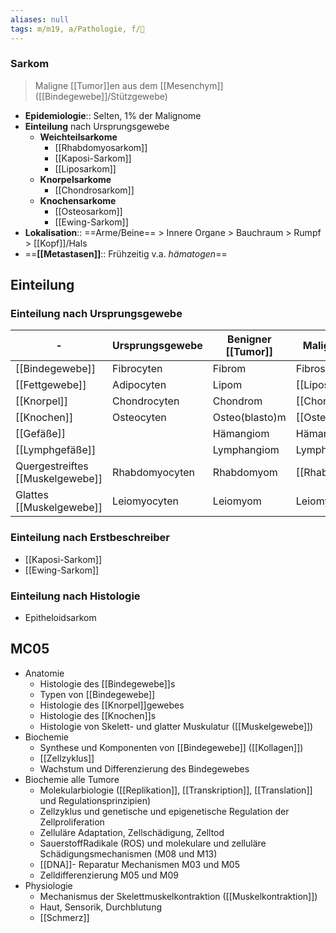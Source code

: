 ```yaml
---
aliases: null
tags: m/m19, a/Pathologie, f/🦀
---
```

### Sarkom
> Maligne [[Tumor]]en aus dem [[Mesenchym]] ([[Bindegewebe]]/Stützgewebe)
- **Epidemiologie**:: Selten, 1% der Malignome
- **Einteilung** nach Ursprungsgewebe
	- **Weichteilsarkome**
		- [[Rhabdomyosarkom]]
		- [[Kaposi-Sarkom]]
		- [[Liposarkom]]
	- **Knorpelsarkome**
		- [[Chondrosarkom]]
	- **Knochensarkome**
		- [[Osteosarkom]]
		- [[Ewing-Sarkom]]
- **Lokalisation**:: ==Arme/Beine== > Innere Organe > Bauchraum > Rumpf > [[Kopf]]/Hals
- ==**[[Metastasen]]**:: Frühzeitig v.a. *hämatogen*==

## Einteilung
### Einteilung nach Ursprungsgewebe
-|Ursprungsgewebe|Benigner [[Tumor]]|Maligner [[Tumor]]
-|-|-|-
[[Bindegewebe]]|Fibrocyten|Fibrom|Fibrosarkom
[[Fettgewebe]]|Adipocyten|Lipom|[[Liposarkom]]
[[Knorpel]]|Chondrocyten|Chondrom|[[Chondrosarkom]]
[[Knochen]]|Osteocyten|Osteo(blasto)m|[[Osteosarkom]]
[[Gefäße]]||Hämangiom|Hämangiosarkom
[[Lymphgefäße]]||Lymphangiom|Lymphangiosarkom
Quergestreiftes [[Muskelgewebe]]|Rhabdomyocyten|Rhabdomyom|[[Rhabdomyosarkom]]
Glattes [[Muskelgewebe]]|Leiomyocyten|Leiomyom|Leiomyosarkom

### Einteilung nach Erstbeschreiber
- [[Kaposi-Sarkom]]
- [[Ewing-Sarkom]]

### Einteilung nach Histologie
- Epitheloidsarkom



## MC05
- Anatomie
	- Histologie des [[Bindegewebe]]s
	- Typen von [[Bindegewebe]]
	- Histologie des [[Knorpel]]gewebes 
	- Histologie des [[Knochen]]s 
	- Histologie von Skelett- und glatter Muskulatur ([[Muskelgewebe]])
- Biochemie
	- Synthese und Komponenten von [[Bindegewebe]] ([[Kollagen]])
	- [[Zellzyklus]]
	- Wachstum und Differenzierung des Bindegewebes
- Biochemie alle Tumore
	- Molekularbiologie ([[Replikation]], [[Transkription]], [[Translation]] und Regulationsprinzipien)
	- Zellzyklus und genetische und epigenetische Regulation der Zellproliferation 
	- Zelluläre Adaptation, Zellschädigung, Zelltod
	- SauerstoffRadikale (ROS) und molekulare und zelluläre Schädigungsmechanismen (M08 und M13)
	- [[DNA]]- Reparatur Mechanismen M03 und M05 
	- Zelldifferenzierung M05 und M09
- Physiologie
	- Mechanismus der Skelettmuskelkontraktion ([[Muskelkontraktion]])
	- Haut, Sensorik, Durchblutung
	- [[Schmerz]]